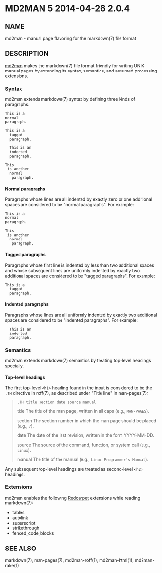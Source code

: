 # MD2MAN 5 2014-04-26 2.0.4

## NAME

md2man - manual page flavoring for the markdown(7) file format

## DESCRIPTION

[md2man] makes the markdown(7) file format friendly for writing UNIX manual
pages by extending its syntax, semantics, and assumed processing extensions.

### Syntax

md2man extends markdown(7) syntax by defining three kinds of paragraphs.

    This is a
    normal
    paragraph.

    This is a
      tagged
      paragraph.

      This is an
      indented
      paragraph.

    This
     is another
      normal
       paragraph.

#### Normal paragraphs

Paragraphs whose lines are all indented by exactly zero or one additional
spaces are considered to be "normal paragraphs".  For example:

    This is a
    normal
    paragraph.

    This
     is another
      normal
       paragraph.

#### Tagged paragraphs

Paragraphs whose first line is indented by less than two additional spaces and
whose subsequent lines are uniformly indented by exactly two additional spaces
are considered to be "tagged paragraphs".  For example:

    This is a
      tagged
      paragraph.

#### Indented paragraphs

Paragraphs whose lines are all uniformly indented by exactly two additional
spaces are considered to be "indented paragraphs".  For example:

      This is an
      indented
      paragraph.

### Semantics

md2man extends markdown(7) semantics by treating top-level headings specially.

#### Top-level headings

The first top-level `<h1>` heading found in the input is considered to be the
`.TH` directive in roff(7), as described under "Title line" in man-pages(7):

>     .TH title section date source manual
>
> title
>   The title of the man page, written in all caps (e.g., `MAN-PAGES`).
>
> section
>   The section number in which the man page should be placed (e.g., `7`).
>
> date
>   The date of the last revision, written in the form YYYY-MM-DD.
>
> source
>   The source of the command, function, or system call (e.g., `Linux`).
>
> manual
>   The title of the manual (e.g., `Linux Programmer's Manual`).

Any subsequent top-level headings are treated as second-level `<h2>` headings.

### Extensions

md2man enables the following [Redcarpet] extensions while reading markdown(7):

  * tables
  * autolink
  * superscript
  * strikethrough
  * fenced\_code\_blocks

## SEE ALSO

markdown(7), man-pages(7), md2man-roff(1), md2man-html(1), md2man-rake(1)

[md2man]: https://github.com/sunaku/md2man
[Redcarpet]: https://github.com/vmg/redcarpet
